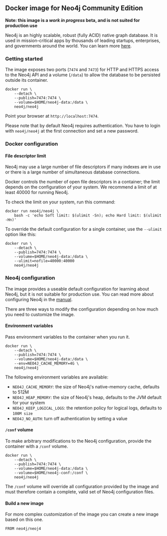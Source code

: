 ## Docker image for Neo4j Community Edition

**Note: this image is a _work in progress_ beta, and is not suited for
  production use**

Neo4j is an highly scalable, robust (fully ACID) native graph
database. It is used in mission-critical apps by thousands of leading
startups, enterprises, and governments around the world. You can learn
more [here](http://neo4j.com/developer).

### Getting started

The image exposes two ports (`7474` and `7473`) for HTTP and HTTPS
access to the Neo4j API and a volume (`/data`) to allow the database
to be persisted outside its container.

```
docker run \
    --detach \
    --publish=7474:7474 \
    --volume=$HOME/neo4j-data:/data \
    neo4j/neo4j
```

Point your browser at `http://localhost:7474`.

Please note that by default Neo4j requires authentication. You have to
login with `neo4j/neo4j` at the first connection and set a new
password.

### Docker configuration

#### File descriptor limit

Neo4j may use a large number of file descriptors if many indexes are
in use or there is a large number of simultaneous database
connections.

Docker controls the number of open file descriptors in a container;
the limit depends on the configuration of your system. We recommend a
limit of at least 40000 for running Neo4j.

To check the limit on your system, run this command:

```
docker run neo4j/neo4j \
    bash -c 'echo Soft limit: $(ulimit -Sn); echo Hard limit: $(ulimit -Hn)'
```

To override the default configuration for a single container, use the
`--ulimit` option like this:

```
docker run \
    --detach \
    --publish=7474:7474 \
    --volume=$HOME/neo4j-data:/data \
    --ulimit=nofile=40000:40000
    neo4j/neo4j
```

### Neo4j configuration

The image provides a useable default configuration for learning about
Neo4j, but it is not suitable for production use. You can read more
about configuring Neo4j in the
[manual](http://neo4j.com/docs/stable/configuration.html).

There are three ways to modify the configuration depending on how much
you need to customize the image.

#### Environment variables

Pass environment variables to the container when you run it.

```
docker run \
    --detach \
    --publish=7474:7474 \
    --volume=$HOME/neo4j-data:/data \
    --env=NEO4J_CACHE_MEMORY=4G \
    neo4j/neo4j
```

The following environment variables are available:

* `NEO4J_CACHE_MEMORY`: the size of Neo4j's native-memory cache,
  defaults to 512M
* `NEO4J_HEAP_MEMORY`: the size of Neo4j's heap, defaults to the JVM
  default for your system
* `NEO4J_KEEP_LOGICAL_LOGS`: the retention policy for logical logs,
  defaults to `100M size`
* `NEO4J_NO_AUTH`: turn off authentication by setting a value

#### `/conf` volume

To make arbitrary modifications to the Neo4j configuration, provide
the container with a `/conf` volume.

```
docker run \
    --detach \
    --publish=7474:7474 \
    --volume=$HOME/neo4j-data:/data \
    --volume=$HOME/neo4j-conf:/conf \
    neo4j/neo4j
```

The `/conf` volume will override all configuration provided by the
image and must therefore contain a complete, valid set of Neo4j
configuration files.

#### Build a new image

For more complex customization of the image you can create a new image
based on this one.

```
FROM neo4j/neoj4
```
